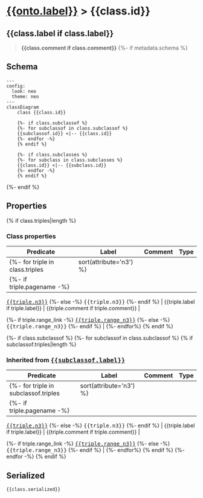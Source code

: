 # [{{onto.label}}](../homepage.md) > {{class.id}}

## {{class.label if class.label}}

> **{{class.comment if class.comment}}**
{%- if metadata.schema %}

## Schema

```mermaid
---
config:
  look: neo
  theme: neo
---
classDiagram
    class {{class.id}}
    
    {%- if class.subclassof %}
    {%- for subclassof in class.subclassof %}
    {{subclassof.id}} <|-- {{class.id}}
    {%- endfor -%}
    {% endif %}
    
    {%- if class.subclasses %}
    {%- for subclass in class.subclasses %}
    {{class.id}} <|-- {{subclass.id}}
    {%- endfor -%}
    {% endif %}
```
{%- endif %}

## Properties
{% if class.triples|length %}
### Class properties
| Predicate | Label | Comment | Type |
| -------------------------------- | -------------------------------- | ------------------------------------ | ---- |
| {%- for triple in class.triples | sort(attribute='n3') %} |
| {%- if triple.pagename -%}
<kbd>[{{triple.n3}}](../{{triple.pagename}})</kbd>
{%- else -%}
<kbd>{{triple.n3}}</kbd>
{%- endif %} | {{triple.label if triple.label}} | {{triple.comment if triple.comment}} |

{%- if triple.range_link -%}
<kbd>[{{triple.range_n3}}]({{triple.range_link}})</kbd>
{%- else -%}
<kbd>{{triple.range_n3}}</kbd>
{%- endif %} |
{%- endfor%}
{% endif %}

{%- if class.subclassof %}
{%- for subclassof in class.subclassof %}
  {% if subclassof.triples|length %}
### Inherited from <kbd>[**{{subclassof.label}}**](../{{subclassof.pagename}}.md)</kbd>
| Predicate | Label | Comment | Type |
| -------------------------------- | -------------------------------- | ------------------------------------ | ---- |
| {%- for triple in subclassof.triples | sort(attribute='n3') %} |
| {%- if triple.pagename -%}
<kbd>[{{triple.n3}}](../{{triple.pagename}})</kbd>
{%- else -%}
<kbd>{{triple.n3}}</kbd>
{%- endif %} | {{triple.label if triple.label}} | {{triple.comment if triple.comment}} |

{%- if triple.range_link -%}
<kbd>[{{triple.range_n3}}]({{triple.range_link}})</kbd>
{%- else -%}
<kbd>{{triple.range_n3}}</kbd>
{%- endif %} |
{%- endfor%}
{% endif %}
{%- endfor -%}
{% endif %}


## Serialized

```ttl
{{class.serialized}}
```
